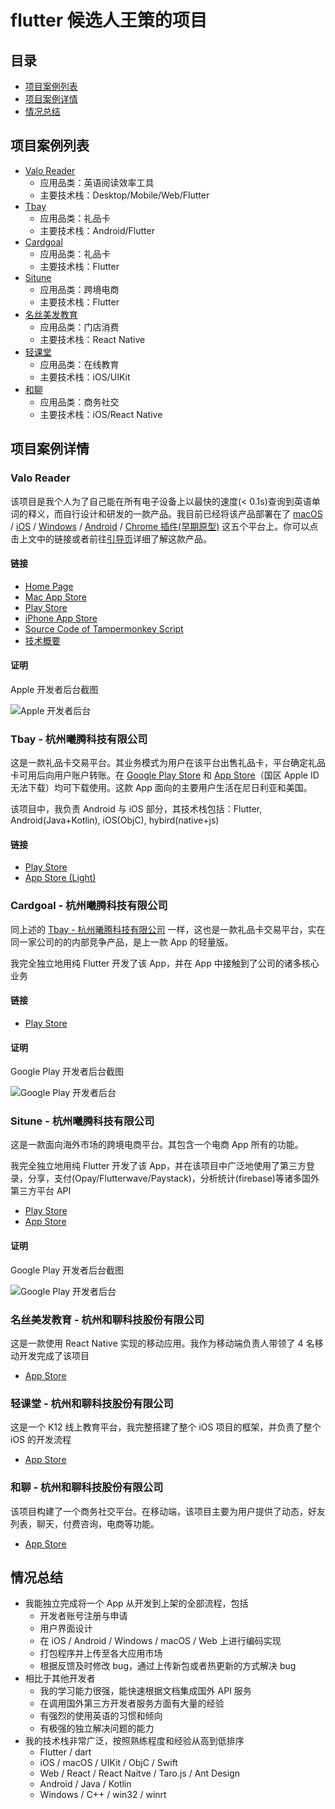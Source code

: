# flutter 候选人王策的项目

## 目录

- [项目案例列表](#项目案例列表)
- [项目案例详情](#项目案例详情)
- [情况总结](#情况总结)

## 项目案例列表

- [Valo Reader](#valo-reader)
  - 应用品类：英语阅读效率工具
  - 主要技术栈：Desktop/Mobile/Web/Flutter
- [Tbay](#tbay---杭州曦腾科技有限公司)
  - 应用品类：礼品卡
  - 主要技术栈：Android/Flutter
- [Cardgoal](#cardgoal---杭州曦腾科技有限公司)
  - 应用品类：礼品卡
  - 主要技术栈：Flutter
- [Situne](#situne---杭州曦腾科技有限公司)
  - 应用品类：跨境电商
  - 主要技术栈：Flutter
- [名丝美发教育](#名丝美发教育---杭州和聊科技股份有限公司)
  - 应用品类：门店消费
  - 主要技术栈：React Native
- [轻课堂](#轻课堂---杭州和聊科技股份有限公司)
  - 应用品类：在线教育
  - 主要技术栈：iOS/UIKit
- [和聊](#和聊---杭州和聊科技股份有限公司)
  - 应用品类：商务社交
  - 主要技术栈：iOS/React Native

## 项目案例详情

### Valo Reader

该项目是我个人为了自己能在所有电子设备上以最快的速度(< 0.1s)查询到英语单词的释义，而自行设计和研发的一款产品。我目前已经将该产品部署在了 [macOS](https://apps.apple.com/cn/app/valo-reader/id6448040931) / [iOS](https://apps.apple.com/cn/app/valo-reader/id6448040931) / [Windows](https://github.com/HaloWang/valo-reader-doc/releases/download/1.0.0_107/babel-1.0.0+107-windows-setup.exe) / [Android](https://play.google.com/store/apps/details?id=com.df.mobile) / [Chrome 插件(早期原型)](https://github.com/HaloWang/english_flow) 这五个平台上。你可以点击上文中的链接或者前往[引导页](https://halowang.github.io/valo-reader-doc/)详细了解这款产品。

#### 链接

- [Home Page](https://halowang.github.io/valo-reader-doc/)
- [Mac App Store](https://apps.apple.com/us/app/valo-reader/id6448040931)
- [Play Store](https://play.google.com/store/apps/details?id=com.df.mobile)
- [iPhone App Store](https://apps.apple.com/us/app/valo-reader/id6448040931?platform=iphone)
- [Source Code of Tampermonkey Script](https://github.com/HaloWang/english_flow)
- [技术概要](https://halowang.github.io/valo-reader-doc/blog/tech_detail_macos)

#### 证明

Apple 开发者后台截图

![Apple 开发者后台](./vr.connect.png)

### Tbay - 杭州曦腾科技有限公司

这是一款礼品卡交易平台。其业务模式为用户在该平台出售礼品卡，平台确定礼品卡可用后向用户账户转账。在 [Google Play Store](https://play.google.com/store/apps/details?id=com.gonglian.tbay&hl=en&gl=US) 和 [App Store](https://apps.apple.com/us/app/gift-card-on-tbay/id6472409948)（国区 Apple ID 无法下载）均可下载使用。这款 App 面向的主要用户生活在尼日利亚和美国。

该项目中，我负责 Android 与 iOS 部分，其技术栈包括：Flutter, Android(Java+Kotlin), iOS(ObjC), hybird(native+js)

#### 链接

- [Play Store](https://play.google.com/store/apps/details?id=com.gonglian.tbay&hl=en)
- [App Store (Light)](https://apps.apple.com/us/app/gift-card-on-tbay/id6472409948)

### Cardgoal - 杭州曦腾科技有限公司

同上述的 [Tbay - 杭州曦腾科技有限公司](#tbay---杭州曦腾科技有限公司) 一样，这也是一款礼品卡交易平台，实在同一家公司的的内部竞争产品，是上一款 App 的轻量版。

我完全独立地用纯 Flutter 开发了该 App，并在 App 中接触到了公司的诸多核心业务

#### 链接

- [Play Store](https://play.google.com/store/apps/details?id=com.situne.redmou&hl=en)

#### 证明

Google Play 开发者后台截图

![Google Play 开发者后台](./cg.console.png)

### Situne - 杭州曦腾科技有限公司

这是一款面向海外市场的跨境电商平台。其包含一个电商 App 所有的功能。

我完全独立地用纯 Flutter 开发了该 App，并在该项目中广泛地使用了第三方登录，分享，支付(Opay/Flutterwave/Paystack)，分析统计(firebase)等诸多国外第三方平台 API

- [Play Store](https://play.google.com/store/apps/details?id=com.situne.shop&hl=en)
- [App Store](https://apps.apple.com/us/app/situne/id6443579510)

#### 证明

Google Play 开发者后台截图

![Google Play 开发者后台](./st.console.png)

### 名丝美发教育 - 杭州和聊科技股份有限公司

这是一款使用 React Native 实现的移动应用。我作为移动端负责人带领了 4 名移动开发完成了该项目

- [App Store](https://apps.apple.com/az/app/%E5%90%8D%E4%B8%9D%E7%BE%8E%E5%8F%91%E6%95%99%E8%82%B2/id1566811877)

### 轻课堂 - 杭州和聊科技股份有限公司

这是一个 K12 线上教育平台，我完整搭建了整个 iOS 项目的框架，并负责了整个 iOS 的开发流程

- [App Store](https://apps.apple.com/cn/app/%E8%BD%BB%E8%AF%BE%E5%A0%82/id1423061917)

### 和聊 - 杭州和聊科技股份有限公司

该项目构建了一个商务社交平台。在移动端，该项目主要为用户提供了动态，好友列表，聊天，付费咨询，电商等功能。

- [App Store](https://apps.apple.com/hk/app/%E5%92%8C%E8%81%8A-%E4%BA%BA%E8%84%89%E6%88%90%E5%B0%B1%E4%BA%8B%E4%B8%9A/id542575938)

## 情况总结

- 我能独立完成将一个 App 从开发到上架的全部流程，包括
  - 开发者账号注册与申请
  - 用户界面设计
  - 在 iOS / Android / Windows / macOS / Web 上进行编码实现
  - 打包程序并上传至各大应用市场
  - 根据反馈及时修改 bug，通过上传新包或者热更新的方式解决 bug
- 相比于其他开发者
  - 我的学习能力很强，能快速根据文档集成国外 API 服务
  - 在调用国外第三方开发者服务方面有大量的经验
  - 有强烈的使用英语的习惯和倾向
  - 有极强的独立解决问题的能力
- 我的技术栈非常广泛，按照熟练程度和经验从高到低排序
  - Flutter / dart
  - iOS / macOS / UIKit / ObjC / Swift
  - Web / React / React Naitve / Taro.js / Ant Design
  - Android / Java / Kotlin
  - Windows / C++ / win32 / winrt
